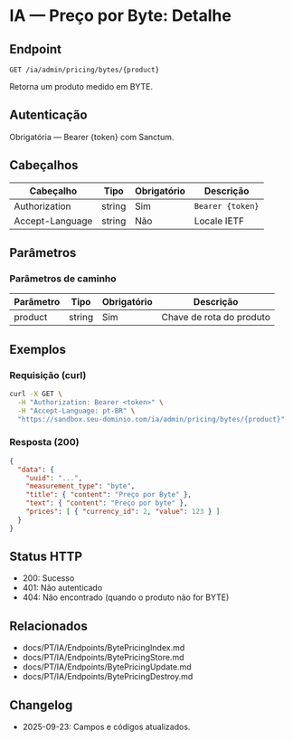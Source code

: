 # IA — Preço por Byte: Detalhe

## Endpoint

```
GET /ia/admin/pricing/bytes/{product}
```

Retorna um produto medido em BYTE.

## Autenticação

Obrigatória — Bearer {token} com Sanctum.

## Cabeçalhos

| Cabeçalho        | Tipo   | Obrigatório | Descrição |
| ---------------- | ------ | ----------- | --------- |
| Authorization    | string | Sim         | `Bearer {token}` |
| Accept-Language  | string | Não         | Locale IETF |

## Parâmetros

### Parâmetros de caminho

| Parâmetro | Tipo   | Obrigatório | Descrição |
| --------- | ------ | ----------- | --------- |
| product   | string | Sim         | Chave de rota do produto |

## Exemplos

### Requisição (curl)

```bash
curl -X GET \
  -H "Authorization: Bearer <token>" \
  -H "Accept-Language: pt-BR" \
  "https://sandbox.seu-dominio.com/ia/admin/pricing/bytes/{product}"
```

### Resposta (200)

```json
{
  "data": {
    "uuid": "...",
    "measurement_type": "byte",
    "title": { "content": "Preço por Byte" },
    "text": { "content": "Preço por byte" },
    "prices": [ { "currency_id": 2, "value": 123 } ]
  }
}
```

## Status HTTP

- 200: Sucesso
- 401: Não autenticado
- 404: Não encontrado (quando o produto não for BYTE)

## Relacionados

- docs/PT/IA/Endpoints/BytePricingIndex.md
- docs/PT/IA/Endpoints/BytePricingStore.md
- docs/PT/IA/Endpoints/BytePricingUpdate.md
- docs/PT/IA/Endpoints/BytePricingDestroy.md

## Changelog

- 2025-09-23: Campos e códigos atualizados.
